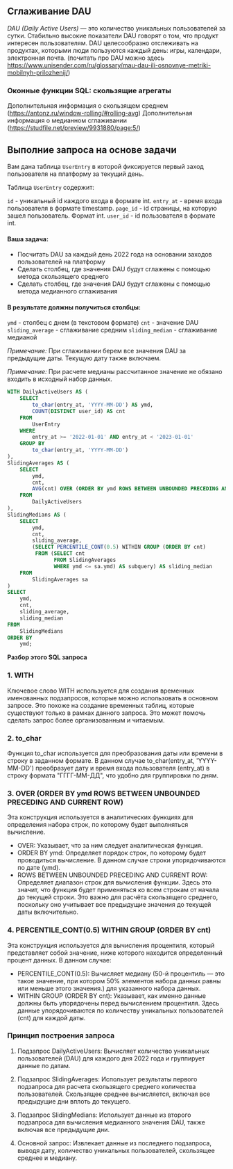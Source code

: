 
## Сглаживание DAU

*DAU (Daily Active Users)*
— это количество уникальных пользователей за сутки. Стабильно высокие показатели DAU говорят о том, что продукт интересен пользователям.
DAU целесообразно отслеживать на продуктах, которыми люди пользуются каждый день: игры, календари, электронная почта.
(почитать про DAU можно здесь https://www.unisender.com/ru/glossary/mau-dau-ili-osnovnye-metriki-mobilnyh-prilozhenij/)

### Оконные функции SQL: скользящие агрегаты
Дополнительная информация о скользящем среднем (https://antonz.ru/window-rolling/#rolling-avg)
Дополнительная информация о медианном сглаживании (https://studfile.net/preview/9931880/page:5/)

## Выполние запроса на основе задачи
Вам дана таблица `UserEntry` в которой фиксируется первый заход пользователя на платформу за текущий день.

Таблица `UserEntry` содержит:

`id` - уникальный id каждого входа в формате int.
`entry_at` - время входа пользователя в формате timestamp.
`page_id` - id страницы, на которую зашел пользователь. Формат int.
`user_id` - id пользователя в формате int.

#### Ваша задача:

 * Посчитать DAU за каждый день 2022 года на основании заходов пользователей на платформу 
 * Сделать столбец, где значения DAU будут сглажены с помощью метода скользящего среднего 
 * Сделать столбец, где значения DAU будут сглажены с помощью метода медианного сглаживания

#### В результате должны получиться столбцы:

`ymd` - столбец с днем (в текстовом формате)
`cnt` - значение DAU
`sliding_average` - сглаживание средним
`sliding_median` - сглаживание медианой

*Примечание:* При сглаживании берем все значения DAU за предыдущие даты. Текущую дату также включаем.

*Примечание:* При расчете медианы рассчитанное значение не обязано входить в исходный набор данных.

```sql
WITH DailyActiveUsers AS (
    SELECT
        to_char(entry_at, 'YYYY-MM-DD') AS ymd,
        COUNT(DISTINCT user_id) AS cnt
    FROM
        UserEntry
    WHERE
        entry_at >= '2022-01-01' AND entry_at < '2023-01-01'
    GROUP BY
        to_char(entry_at, 'YYYY-MM-DD')
),
SlidingAverages AS (
    SELECT
        ymd,
        cnt,
        AVG(cnt) OVER (ORDER BY ymd ROWS BETWEEN UNBOUNDED PRECEDING AND CURRENT ROW) AS sliding_average
    FROM
        DailyActiveUsers
),
SlidingMedians AS (
    SELECT
        ymd,
        cnt,
        sliding_average,
        (SELECT PERCENTILE_CONT(0.5) WITHIN GROUP (ORDER BY cnt) 
         FROM (SELECT cnt 
               FROM SlidingAverages 
               WHERE ymd <= sa.ymd) AS subquery) AS sliding_median
    FROM
        SlidingAverages sa
)
SELECT
    ymd,
    cnt,
    sliding_average,
    sliding_median
FROM
    SlidingMedians
ORDER BY
    ymd;
```

**Разбор этого SQL запроса**
### 1. WITH

Ключевое слово WITH используется для создания временных именованных подзапросов, которые можно использовать в основном запросе. Это похоже на создание временных таблиц, которые существуют только в рамках данного запроса. Это может помочь сделать запрос более организованным и читаемым.

### 2. to_char

Функция to_char используется для преобразования даты или времени в строку в заданном формате. В данном случае to_char(entry_at, 'YYYY-MM-DD') преобразует дату и время входа пользователя (entry_at) в строку формата "ГГГГ-ММ-ДД", что удобно для группировки по дням.

### 3. OVER (ORDER BY ymd ROWS BETWEEN UNBOUNDED PRECEDING AND CURRENT ROW)

Эта конструкция используется в аналитических функциях для определения набора строк, по которому будет выполняться вычисление.

- OVER: Указывает, что за ним следует аналитическая функция.
- ORDER BY ymd: Определяет порядок строк, по которому будет проводиться вычисление. В данном случае строки упорядочиваются по дате (ymd).
- ROWS BETWEEN UNBOUNDED PRECEDING AND CURRENT ROW: Определяет диапазон строк для вычисления функции. Здесь это значит, что функция будет применяться ко всем строкам от начала до текущей строки. Это важно для расчёта скользящего среднего, поскольку оно учитывает все предыдущие значения до текущей даты включительно.

### 4. PERCENTILE_CONT(0.5) WITHIN GROUP (ORDER BY cnt)

Эта конструкция используется для вычисления процентиля, который представляет собой значение, ниже которого находится определенный процент данных. В данном случае:

- PERCENTILE_CONT(0.5): Вычисляет медиану (50-й процентиль — это такое значение, при котором 50% элементов набора данных равны или меньше этого значения.) для указанного набора данных.
- WITHIN GROUP (ORDER BY cnt): Указывает, как именно данные должны быть упорядочены перед вычислением процентиля. Здесь данные упорядочиваются по количеству уникальных пользователей (cnt) для каждой даты.

### Принцип построения запроса

1. Подзапрос DailyActiveUsers: Вычисляет количество уникальных пользователей (DAU) для каждого дня 2022 года и группирует данные по датам.

2. Подзапрос SlidingAverages: Использует результаты первого подзапроса для расчета скользящего среднего количества пользователей. Скользящее среднее вычисляется, включая все предыдущие дни вплоть до текущего.

3. Подзапрос SlidingMedians: Использует данные из второго подзапроса для вычисления медианного значения DAU, также включая все предыдущие дни.

4. Основной запрос: Извлекает данные из последнего подзапроса, выводя дату, количество уникальных пользователей, скользящее среднее и медиану.

